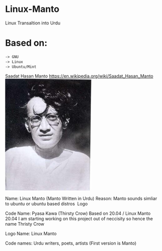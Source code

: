 # Linux-Manto
Linux Transaltion into Urdu


# Based on:
	-> GNU
	-> Linux
	-> Ubuntu/Mint

Saadat Hasan Manto
https://en.wikipedia.org/wiki/Saadat_Hasan_Manto
![Saadat Hasan Manto](/Saadat_Hasan_Manto_photograph.jpg)

Name: Linux Manto (Manto Written in Urdu)
Reason: Manto sounds simliar to ubuntu or ubuntu based distros
 <image> Logo <image>

Code Name: Pyasa Kawa (Thirsty Crow) Based on 20.04 / Linux Manto 20.04
I am starting working on this project out of neccisity so hence the name Thristy Crow

Logo Name: Linux <urdu>Manto</urdu>

Code names: Urdu writers, poets, artists (First version is Manto)
